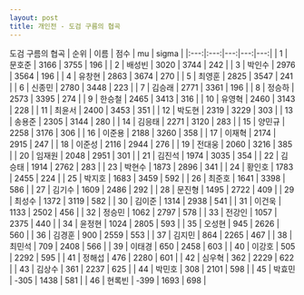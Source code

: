 ```yaml
---
layout: post
title: 개인전 - 도검 구름의 협곡
---
```


도검 구름의 협곡
| 순위 | 이름 | 점수 | mu | sigma |
|:---:|:---:|---:|---:|---:|
| 1 | 문호준 | 3166 | 3755 | 196 |
| 2 | 배성빈 | 3020 | 3744 | 242 |
| 3 | 박인수 | 2976 | 3564 | 196 |
| 4 | 유창현 | 2863 | 3674 | 270 |
| 5 | 최영훈 | 2825 | 3547 | 241 |
| 6 | 신종민 | 2780 | 3448 | 223 |
| 7 | 김승래 | 2771 | 3361 | 196 |
| 8 | 정승하 | 2573 | 3395 | 274 |
| 9 | 한승철 | 2465 | 3413 | 316 |
| 10 | 유영혁 | 2460 | 3143 | 228 |
| 11 | 최윤서 | 2400 | 3453 | 351 |
| 12 | 박도현 | 2319 | 3229 | 303 |
| 13 | 송용준 | 2305 | 3144 | 280 |
| 14 | 김응태 | 2271 | 3120 | 283 |
| 15 | 양민규 | 2258 | 3176 | 306 |
| 16 | 이준용 | 2188 | 3260 | 358 |
| 17 | 이재혁 | 2174 | 2915 | 247 |
| 18 | 이준성 | 2116 | 2944 | 276 |
| 19 | 전대웅 | 2060 | 3216 | 385 |
| 20 | 임재원 | 2048 | 2951 | 301 |
| 21 | 김진석 | 1974 | 3035 | 354 |
| 22 | 김승태 | 1914 | 2762 | 283 |
| 23 | 박현수 | 1873 | 2896 | 341 |
| 24 | 황인호 | 1783 | 2455 | 224 |
| 25 | 박지호 | 1683 | 3459 | 592 |
| 26 | 최준호 | 1641 | 3398 | 586 |
| 27 | 김기수 | 1609 | 2486 | 292 |
| 28 | 문진형 | 1495 | 2722 | 409 |
| 29 | 최성수 | 1372 | 3119 | 582 |
| 30 | 김이준 | 1314 | 2938 | 541 |
| 31 | 이건욱 | 1133 | 2502 | 456 |
| 32 | 정승민 | 1062 | 2797 | 578 |
| 33 | 전강인 | 1057 | 2375 | 440 |
| 34 | 윤정현 | 1024 | 2805 | 593 |
| 35 | 오성현 | 945 | 2626 | 560 |
| 36 | 김경훈 | 900 | 2559 | 553 |
| 37 | 김지민 | 864 | 2265 | 467 |
| 38 | 최민석 | 709 | 2408 | 566 |
| 39 | 이태경 | 650 | 2458 | 603 |
| 40 | 이강호 | 505 | 2292 | 595 |
| 41 | 정해섭 | 476 | 2280 | 601 |
| 42 | 심우혁 | 362 | 2229 | 622 |
| 43 | 김상수 | 361 | 2237 | 625 |
| 44 | 박민호 | 308 | 2101 | 598 |
| 45 | 박효민 | -305 | 1438 | 581 |
| 46 | 현록빈 | -399 | 1693 | 698 |

